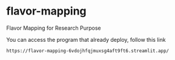# flavor-mapping
Flavor Mapping for Research Purpose


You can access the program that already deploy, follow this link

```bash
https://flavor-mapping-6vdojhfqjmuxsg4aft9ft6.streamlit.app/
